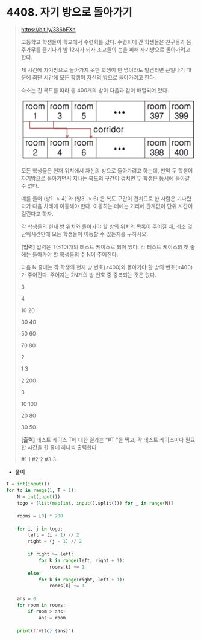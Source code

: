 # 4408. 자기 방으로 돌아가기

> https://bit.ly/386bFXn
>
> 고등학교 학생들이 학교에서 수련회를 갔다. 수련회에 간 학생들은 친구들과 음주가무를 즐기다가 밤 12시가 되자 조교들의 눈을 피해 자기방으로 돌아가려고 한다.
>
> 제 시간에 자기방으로 돌아가지 못한 학생이 한 명이라도 발견되면 큰일나기 때문에 최단 시간에 모든 학생이 자신의 방으로 돌아가려고 한다.
>
> 숙소는 긴 복도를 따라 총 400개의 방이 다음과 같이 배열되어 있다.
>
> ![image-20210820161030457](04408-자기_방으로_돌아가기.assets/image-20210820161030457.png)
>
> 모든 학생들은 현재 위치에서 자신의 방으로 돌아가려고 하는데, 만약 두 학생이 자기방으로 돌아가면서 지나는 복도의 구간이 겹치면 두 학생은 동시에 돌아갈 수 없다.
>
> 예를 들어 (방1 -> 4) 와 (방3 -> 6) 은 복도 구간이 겹치므로 한 사람은 기다렸다가 다음 차례에 이동해야 한다. 이동하는 데에는 거리에 관계없이 단위 시간이 걸린다고 하자.
>
> 각 학생들의 현재 방 위치와 돌아가야 할 방의 위치의 목록이 주어질 때, 최소 몇 단위시간만에 모든 학생들이 이동할 수 있는지를 구하시오.
>
>
> **[입력]**
> 입력은 T(≤10)개의 테스트 케이스로 되어 있다. 각 테스트 케이스의 첫 줄에는 돌아가야 할 학생들의 수 N이 주어진다.
>
> 다음 N 줄에는 각 학생의 현재 방 번호(≤400)와 돌아가야 할 방의 번호(≤400)가 주어진다. 주어지는 2N개의 방 번호 중 중복되는 것은 없다.
>
> 3  
>
> 4  
>
> 10 20  
>
> 30 40 
>
> 50 60 
>
> 70 80 
>
> 2  
>
> 1 3 
>
> 2 200 
>
> 3 
>
> 10 100 
>
> 20 80 
>
> 30 50
>
> **[출력]**
> 테스트 케이스 T에 대한 결과는 “#T ”을 찍고, 각 테스트 케이스마다 필요한 시간을 한 줄에 하나씩 출력한다.
>
> #1 1 #2 2 #3 3

- 풀이

```python
T = int(input())
for tc in range(1, T + 1):
    N = int(input())
    togo = [list(map(int, input().split())) for _ in range(N)]

    rooms = [0] * 200

    for i, j in togo:
        left = (i - 1) // 2
        right = (j - 1) // 2

        if right >= left:
            for k in range(left, right + 1):
                rooms[k] += 1
        else:
            for k in range(right, left + 1):
                rooms[k] += 1

    ans = 0
    for room in rooms:
        if room > ans:
            ans = room

    print(f'#{tc} {ans}')
```

